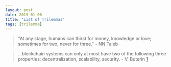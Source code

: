 ```yaml
---
layout: post
date: 2019-01-06
title: "List of Trilemmas"
tags: [trilemma]
---
```


> "At any stage, humans can thirst for money, knowledge or love; sometimes for two, never for three." - NN Taleb

> ...blockchain systems can only at most have two of the following three properties: decentralization, scalability, security. - V. Buterin [1](https://github.com/ethereum/wiki/wiki/Sharding-FAQs#this-sounds-like-theres-some-kind-of-scalability-trilemma-at-play-what-is-this-trilemma-and-can-we-break-through-it)
